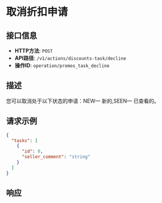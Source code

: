 # 取消折扣申请

## 接口信息

- **HTTP方法**: `POST`
- **API路径**: `/v1/actions/discounts-task/decline`
- **操作ID**: `operation/promos_task_decline`

## 描述

您可以取消处于以下状态的申请：NEW— 新的,SEEN— 已查看的。

## 请求示例

```json
{
  "tasks": [
    {
      "id": 0,
      "seller_comment": "string"
    }
  ]
}
```

## 响应
